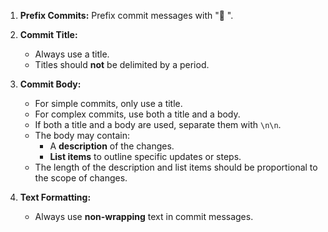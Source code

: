 <!-- https://chatgpt.com/c/67c2df0d-bd14-800d-ac5e-b26d9884ad31 -->

1. **Prefix Commits:**
   Prefix commit messages with "🤖 ".

2. **Commit Title:**
   - Always use a title.
   - Titles should **not** be delimited by a period.

3. **Commit Body:**
   - For simple commits, only use a title.
   - For complex commits, use both a title and a body.
   - If both a title and a body are used, separate them with `\n\n`.
   - The body may contain:
     - A **description** of the changes.
     - **List items** to outline specific updates or steps.
   - The length of the description and list items should be proportional to the scope of changes.

4. **Text Formatting:**
   - Always use **non-wrapping** text in commit messages.
